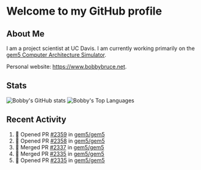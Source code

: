 # Welcome to my GitHub profile

## About Me

I am a project scientist at UC Davis. I am currently working primarily on the [gem5 Computer Architecture Simulator](https://github.com/gem5).

Personal website: <https://www.bobbybruce.net>.

## Stats

![Bobby's GitHub stats](https://github-readme-stats.vercel.app/api?username=bobbyrbruce&show_icons=true&theme=responsive&include_all_commits=true&count_private=true&show=reviews&disable_animations=true)
![Bobby's Top Languages ](https://github-readme-stats.vercel.app/api/top-langs/?username=bobbyrbruce&layout=compact&theme=responsive&count_private=true&langs_count=10&disable_animations=true)

## Recent Activity

<!--START_SECTION:activity-->
1. 💪 Opened PR [#2359](https://github.com/gem5/gem5/pull/2359) in [gem5/gem5](https://github.com/gem5/gem5)
2. 💪 Opened PR [#2358](https://github.com/gem5/gem5/pull/2358) in [gem5/gem5](https://github.com/gem5/gem5)
3. 🎉 Merged PR [#2337](https://github.com/gem5/gem5/pull/2337) in [gem5/gem5](https://github.com/gem5/gem5)
4. 🎉 Merged PR [#2335](https://github.com/gem5/gem5/pull/2335) in [gem5/gem5](https://github.com/gem5/gem5)
5. 💪 Opened PR [#2335](https://github.com/gem5/gem5/pull/2335) in [gem5/gem5](https://github.com/gem5/gem5)
<!--END_SECTION:activity-->
